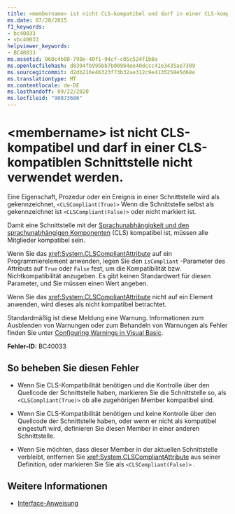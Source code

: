 ```yaml
---
title: <membername> ist nicht CLS-kompatibel und darf in einer CLS-kompatiblen Schnittstelle nicht verwendet werden.
ms.date: 07/20/2015
f1_keywords:
- bc40033
- vbc40033
helpviewer_keywords:
- BC40033
ms.assetid: 060c4b08-798e-40f1-94cf-c05c524f1b8a
ms.openlocfilehash: d8394fb995bb7b009b4ee40dccc41e3435ae7309
ms.sourcegitcommit: d2db216e46323f73b32ae312c9e4135258e5d68e
ms.translationtype: MT
ms.contentlocale: de-DE
ms.lasthandoff: 09/22/2020
ms.locfileid: "90873686"
---
```

# <a name="non-cls-compliant-membername-is-not-allowed-in-a-cls-compliant-interface"></a>\<membername> ist nicht CLS-kompatibel und darf in einer CLS-kompatiblen Schnittstelle nicht verwendet werden.

Eine Eigenschaft, Prozedur oder ein Ereignis in einer Schnittstelle wird als gekennzeichnet, `<CLSCompliant(True)>` Wenn die Schnittstelle selbst als gekennzeichnet ist `<CLSCompliant(False)>` oder nicht markiert ist.  
  
 Damit eine Schnittstelle mit der [Sprachunabhängigkeit und den sprachunabhängigen Komponenten](../../../standard/language-independence-and-language-independent-components.md) (CLS) kompatibel ist, müssen alle Mitglieder kompatibel sein.  
  
 Wenn Sie das <xref:System.CLSCompliantAttribute> auf ein Programmierelement anwenden, legen Sie den `isCompliant` -Parameter des Attributs auf `True` oder `False` fest, um die Kompatibilität bzw. Nichtkompatibilität anzugeben. Es gibt keinen Standardwert für diesen Parameter, und Sie müssen einen Wert angeben.  
  
 Wenn Sie das <xref:System.CLSCompliantAttribute> nicht auf ein Element anwenden, wird dieses als nicht kompatibel betrachtet.  
  
 Standardmäßig ist diese Meldung eine Warnung. Informationen zum Ausblenden von Warnungen oder zum Behandeln von Warnungen als Fehler finden Sie unter [Configuring Warnings in Visual Basic](/visualstudio/ide/configuring-warnings-in-visual-basic).  
  
 **Fehler-ID:** BC40033  
  
## <a name="to-correct-this-error"></a>So beheben Sie diesen Fehler  
  
- Wenn Sie CLS-Kompatibilität benötigen und die Kontrolle über den Quellcode der Schnittstelle haben, markieren Sie die Schnittstelle so, als `<CLSCompliant(True)>` ob alle zugehörigen Member kompatibel sind.  
  
- Wenn Sie CLS-Kompatibilität benötigen und keine Kontrolle über den Quellcode der Schnittstelle haben, oder wenn er nicht als kompatibel eingestuft wird, definieren Sie diesen Member in einer anderen Schnittstelle.  
  
- Wenn Sie möchten, dass dieser Member in der aktuellen Schnittstelle verbleibt, entfernen Sie <xref:System.CLSCompliantAttribute> aus seiner Definition, oder markieren Sie Sie als `<CLSCompliant(False)>` .  
  
## <a name="see-also"></a>Weitere Informationen

- [Interface-Anweisung](../statements/interface-statement.md)

